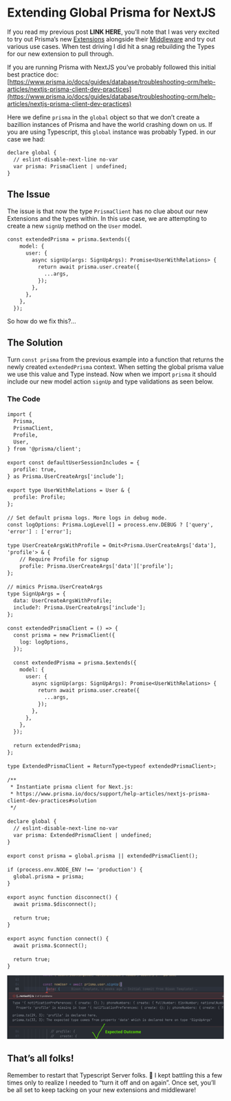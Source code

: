 # Extending Global Prisma for NextJS

If you read my previous post **LINK HERE**, you’ll note that I was very excited to try out Prisma’s new [Extensions](https://www.prisma.io/docs/concepts/components/prisma-client/client-extensions) alongside their [Middleware](https://www.prisma.io/docs/concepts/components/prisma-client/middleware) and try out various use cases. When test driving I did hit a snag rebuilding the Types for our new extension to pull through. 

If you are running Prisma with NextJS you’ve probably followed this initial best practice doc: 
[https://www.prisma.io/docs/guides/database/troubleshooting-orm/help-articles/nextjs-prisma-client-dev-practices](https://www.prisma.io/docs/guides/database/troubleshooting-orm/help-articles/nextjs-prisma-client-dev-practices)

Here we define `prisma` in the `global` object so that we don’t create a bazillion instances of Prisma and have the world crashing down on us. If you are using Typescript, this `global` instance was probably Typed. in our case we had: 

```tsx
declare global {
  // eslint-disable-next-line no-var
  var prisma: PrismaClient | undefined;
}
```

## The Issue

The issue is that now the type `PrismaClient` has no clue about our new Extensions and the types within. In this use case, we are attempting to create a new `signUp` method on the `User` model. 

```tsx
const extendedPrisma = prisma.$extends({
    model: {
      user: {
        async signUp(args: SignUpArgs): Promise<UserWithRelations> {
          return await prisma.user.create({
            ...args,
          });
        },
      },
    },
  });
```

So how do we fix this?…

## The Solution

Turn `const prisma` from the previous example into a function that returns the newly created `extendedPrisma` context. When setting the global prisma value we use this value and Type instead. Now when we import `prisma` it should include our new model action `signUp` and type validations as seen below.

### The Code

```tsx
import {
  Prisma,
  PrismaClient,
  Profile,
  User,
} from '@prisma/client';

export const defaultUserSessionIncludes = {
  profile: true,
} as Prisma.UserCreateArgs['include'];

export type UserWithRelations = User & {
  profile: Profile;
};

// Set default prisma logs. More logs in debug mode.
const logOptions: Prisma.LogLevel[] = process.env.DEBUG ? ['query', 'error'] : ['error'];

type UserCreateArgsWithProfile = Omit<Prisma.UserCreateArgs['data'], 'profile'> & {
	// Require Profile for signup  
	profile: Prisma.UserCreateArgs['data']['profile']; 
};

// mimics Prisma.UserCreateArgs
type SignUpArgs = {
  data: UserCreateArgsWithProfile;
  include?: Prisma.UserCreateArgs['include'];
};

const extendedPrismaClient = () => {
  const prisma = new PrismaClient({
    log: logOptions,
  });

  const extendedPrisma = prisma.$extends({
    model: {
      user: {
        async signUp(args: SignUpArgs): Promise<UserWithRelations> {
          return await prisma.user.create({
            ...args,
          });
        },
      },
    },
  });

  return extendedPrisma;
};

type ExtendedPrismaClient = ReturnType<typeof extendedPrismaClient>;

/**
 * Instantiate prisma client for Next.js:
 * https://www.prisma.io/docs/support/help-articles/nextjs-prisma-client-dev-practices#solution
 */

declare global {
  // eslint-disable-next-line no-var
  var prisma: ExtendedPrismaClient | undefined;
}

export const prisma = global.prisma || extendedPrismaClient();

if (process.env.NODE_ENV !== 'production') {
  global.prisma = prisma;
}

export async function disconnect() {
  await prisma.$disconnect();

  return true;
}

export async function connect() {
  await prisma.$connect();

  return true;
}
```

![Untitled](Extending%20Global%20Prisma%20for%20NextJS%209b1471b5b95e4d23943f3027f4973858/Untitled.png)

## That’s all folks!

Remember to restart that Typescript Server folks. 🙂
I kept battling this a few times only to realize I needed to “turn it off and on again”. 
Once set, you’ll be all set to keep tacking on your new extensions and middleware!